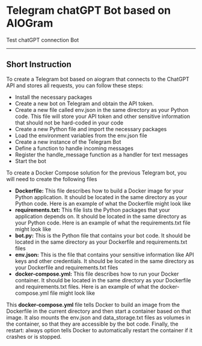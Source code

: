 # Telegram chatGPT Bot based on AIOGram
Test chatGPT connection Bot


---
## Short Instruction
To create a Telegram bot based on aiogram that connects to the ChatGPT API and stores all requests, you can follow these steps:

- Install the necessary packages
- Create a new bot on Telegram and obtain the API token.
- Create a new file called env.json in the same directory as your Python code. This file will store your API token and other sensitive information that should not be hard-coded in your code
- Create a new Python file and import the necessary packages
- Load the environment variables from the env.json file
- Create a new instance of the Telegram Bot
- Define a function to handle incoming messages
- Register the handle_message function as a handler for text messages
- Start the bot


To create a Docker Compose solution for the previous Telegram bot, you will need to create the following files

- **Dockerfile:** This file describes how to build a Docker image for your Python application. It should be located in the same directory as your Python code. Here is an example of what the Dockerfile might look like
- **requirements.txt:** This file lists the Python packages that your application depends on. It should be located in the same directory as your Python code. Here is an example of what the requirements.txt file might look like
- **bot.py:** This is the Python file that contains your bot code. It should be located in the same directory as your Dockerfile and requirements.txt files
- **env.json:** This is the file that contains your sensitive information like API keys and other credentials. It should be located in the same directory as your Dockerfile and requirements.txt files
- **docker-compose.yml:** This file describes how to run your Docker container. It should be located in the same directory as your Dockerfile and requirements.txt files. Here is an example of what the docker-compose.yml file might look like


This **docker-compose.yml** file tells Docker to build an image from the Dockerfile in the current directory and then start a container based on that image. It also mounts the env.json and data_storage.txt files as volumes in the container, so that they are accessible by the bot code. Finally, the restart: always option tells Docker to automatically restart the container if it crashes or is stopped.
